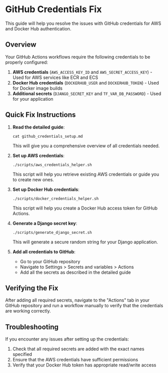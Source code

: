 # GitHub Credentials Fix

This guide will help you resolve the issues with GitHub credentials for AWS and Docker Hub authentication.

## Overview

Your GitHub Actions workflows require the following credentials to be properly configured:

1. **AWS credentials** (`AWS_ACCESS_KEY_ID` and `AWS_SECRET_ACCESS_KEY`) - Used for AWS services like ECR and ECS
2. **Docker Hub credentials** (`DOCKERHUB_USER` and `DOCKERHUB_TOKEN`) - Used for Docker image builds
3. **Additional secrets** (`DJANGO_SECRET_KEY` and `TF_VAR_DB_PASSWORD`) - Used for your application

## Quick Fix Instructions

1. **Read the detailed guide**:
   ```
   cat github_credentials_setup.md
   ```
   This will give you a comprehensive overview of all credentials needed.

2. **Set up AWS credentials**:
   ```
   ./scripts/aws_credentials_helper.sh
   ```
   This script will help you retrieve existing AWS credentials or guide you to create new ones.

3. **Set up Docker Hub credentials**:
   ```
   ./scripts/docker_credentials_helper.sh
   ```
   This script will help you create a Docker Hub access token for GitHub Actions.

4. **Generate a Django secret key**:
   ```
   ./scripts/generate_django_secret.sh
   ```
   This will generate a secure random string for your Django application.

5. **Add all credentials to GitHub**:
   - Go to your GitHub repository
   - Navigate to Settings > Secrets and variables > Actions
   - Add all the secrets as described in the detailed guide

## Verifying the Fix

After adding all required secrets, navigate to the "Actions" tab in your GitHub repository and run a workflow manually to verify that the credentials are working correctly.

## Troubleshooting

If you encounter any issues after setting up the credentials:

1. Check that all required secrets are added with the exact names specified
2. Ensure that the AWS credentials have sufficient permissions
3. Verify that your Docker Hub token has appropriate read/write access
